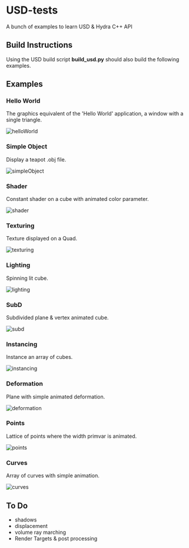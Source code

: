 # USD-tests

A bunch of examples to learn USD & Hydra C++ API

## Build Instructions

Using the USD build script **build_usd.py** should also build the following examples.

## Examples

### Hello World

The graphics equivalent of the 'Hello World' application, a window with a single triangle. 

![helloWorld](images/hydra_hello_world.png)

### Simple Object

Display a teapot .obj file.

![simpleObject](images/hydra_simple_object.png)

### Shader

Constant shader on a cube with animated color parameter.

![shader](images/hydra_shader.png)

### Texturing

Texture displayed on a Quad.

![texturing](images/hydra_texturing.png)

### Lighting

Spinning lit cube.

![lighting](images/hydra_lighting.png)

### SubD

Subdivided plane & vertex animated cube.

![subd](images/hydra_subd.png)

### Instancing

Instance an array of cubes.

![instancing](images/hydra_instancing.png)

### Deformation

Plane with simple animated deformation.

![deformation](images/hydra_deformation.png)

### Points

Lattice of points where the width primvar is animated.

![points](images/hydra_points.png)

### Curves

Array of curves with simple animation.

![curves](images/hydra_curves.png)

## To Do

* shadows
* displacement
* volume ray marching
* Render Targets & post processing

